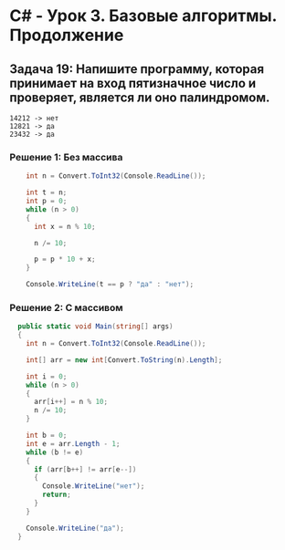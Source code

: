 # C# - Урок 3. Базовые алгоритмы. Продолжение

## Задача 19: Напишите программу, которая принимает на вход пятизначное число и проверяет, является ли оно палиндромом.

```
14212 -> нет
12821 -> да
23432 -> да
```

### Решение 1: Без массива

```c#
    int n = Convert.ToInt32(Console.ReadLine());

    int t = n;
    int p = 0;
    while (n > 0)
    {
      int x = n % 10;

      n /= 10;

      p = p * 10 + x;
    }

    Console.WriteLine(t == p ? "да" : "нет");
```

### Решение 2: С массивом

```c#
  public static void Main(string[] args)
  {
    int n = Convert.ToInt32(Console.ReadLine());

    int[] arr = new int[Convert.ToString(n).Length];

    int i = 0;
    while (n > 0)
    {
      arr[i++] = n % 10;
      n /= 10;
    }

    int b = 0;
    int e = arr.Length - 1;
    while (b != e)
    {
      if (arr[b++] != arr[e--])
      {
        Console.WriteLine("нет");
        return;
      }
    }

    Console.WriteLine("да");
  }
```